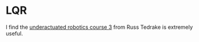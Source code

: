 # LQR

I find the [underactuated robotics course 3](http://underactuated.mit.edu/underactuated.html?chapter=acrobot) from Russ Tedrake is extremely useful.